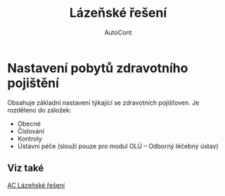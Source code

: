 ﻿---
    title: "Lázeňské řešení"
    author: AutoCont
    ms.date: 04/30/2018
    ms.topic: article
    ms.prod: dynamics-nav-2017
    ms.contentlocale: cs-cz
    ms.lasthandoff: 04/30/2018
---

# Nastavení pobytů zdravotního pojištění

Obsahuje základní nastavení týkající se zdravotních pojišťoven. Je rozděleno do záložek:
-	Obecné
-	Číslování
-	Kontroly
-	Ústavní péče (slouží pouze pro modul OLÚ – Odborný léčebný ústav) 



## <a name="see-also"></a>Viz také
[AC Lázeňské řešení](ac-spa-solution.md)
